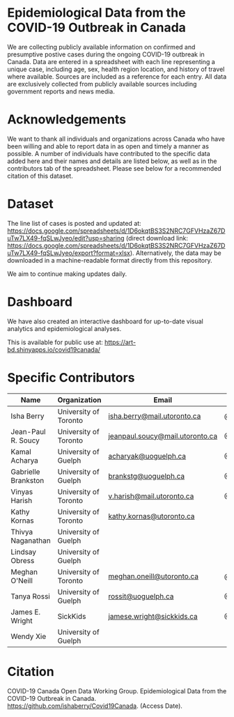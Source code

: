 # Epidemiological Data from the COVID-19 Outbreak in Canada
We are collecting publicly available information on confirmed and presumptive postive cases during the ongoing COVID-19 outbreak in Canada. Data are entered in a spreadsheet with each line representing a unique case, including age, sex, health region location, and history of travel where available. Sources are included as a reference for each entry. All data are exclusively collected from publicly available sources including government reports and news media.


# Acknowledgements
We want to thank all individuals and organizations across Canada who have been willing and able to report data in as open and timely a manner as possible. A number of individuals have contributed to the specific data added here and their names and details are listed below, as well as in the contributors tab of the spreadsheet. Please see below for a recommended citation of this dataset.


# Dataset
The line list of cases is posted and updated at:
https://docs.google.com/spreadsheets/d/1D6okqtBS3S2NRC7GFVHzaZ67DuTw7LX49-fqSLwJyeo/edit?usp=sharing (direct download link: https://docs.google.com/spreadsheets/d/1D6okqtBS3S2NRC7GFVHzaZ67DuTw7LX49-fqSLwJyeo/export?format=xlsx). Alternatively, the data may be downloaded in a machine-readable format directly from this repository.

We aim to continue making updates daily. 


# Dashboard
We have also created an interactive dashboard for up-to-date visual analytics and epidemiological analyses. 

This is available for public use at: https://art-bd.shinyapps.io/covid19canada/


# Specific Contributors
Name | Organization | Email | Twitter
--- | --- | --- | ---
Isha Berry | University of Toronto  | isha.berry@mail.utoronto.ca | @ishaberry2
Jean-Paul R. Soucy | University of Toronto | jeanpaul.soucy@mail.utoronto.ca | @JPSoucy
Kamal Acharya | University of Guelph | acharyak@uoguelph.ca | @Kamalraj_ach
Gabrielle Brankston | University of Guelph | brankstg@uoguelph.ca | @GBrankston
Vinyas Harish | University of Toronto | v.harish@mail.utoronto.ca | @VinyasHarish
Kathy Kornas | University of Toronto  | kathy.kornas@utoronto.ca | 
Thivya Naganathan | University of Guelph | |
Lindsay Obress | University of Guelph | |
Meghan O'Neill | University of Toronto | meghan.oneill@utoronto.ca |@_MeghanONeill
Tanya Rossi | University of Guelph | rossit@uoguelph.ca | @DrTanyaRossi
James E. Wright | SickKids | jamese.wright@sickkids.ca | @JWright159
Wendy Xie | University of Guelph | |

# Citation
COVID-19 Canada Open Data Working Group. Epidemiological Data from the COVID-19 Outbreak in Canada. https://github.com/ishaberry/Covid19Canada. (Access Date). 


